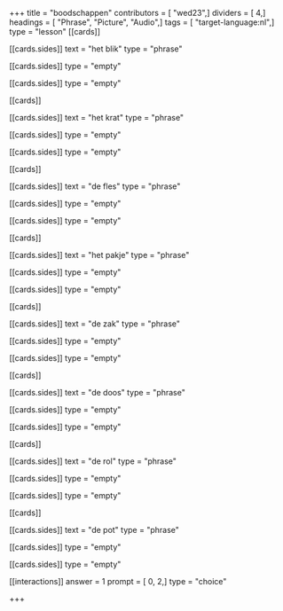 +++
title = "boodschappen"
contributors = [ "wed23",]
dividers = [ 4,]
headings = [ "Phrase", "Picture", "Audio",]
tags = [ "target-language:nl",]
type = "lesson"
[[cards]]

[[cards.sides]]
text = "het blik"
type = "phrase"

[[cards.sides]]
type = "empty"

[[cards.sides]]
type = "empty"

[[cards]]

[[cards.sides]]
text = "het krat"
type = "phrase"

[[cards.sides]]
type = "empty"

[[cards.sides]]
type = "empty"

[[cards]]

[[cards.sides]]
text = "de fles"
type = "phrase"

[[cards.sides]]
type = "empty"

[[cards.sides]]
type = "empty"

[[cards]]

[[cards.sides]]
text = "het pakje"
type = "phrase"

[[cards.sides]]
type = "empty"

[[cards.sides]]
type = "empty"

[[cards]]

[[cards.sides]]
text = "de zak"
type = "phrase"

[[cards.sides]]
type = "empty"

[[cards.sides]]
type = "empty"

[[cards]]

[[cards.sides]]
text = "de doos"
type = "phrase"

[[cards.sides]]
type = "empty"

[[cards.sides]]
type = "empty"

[[cards]]

[[cards.sides]]
text = "de rol"
type = "phrase"

[[cards.sides]]
type = "empty"

[[cards.sides]]
type = "empty"

[[cards]]

[[cards.sides]]
text = "de pot"
type = "phrase"

[[cards.sides]]
type = "empty"

[[cards.sides]]
type = "empty"

[[interactions]]
answer = 1
prompt = [ 0, 2,]
type = "choice"

+++
